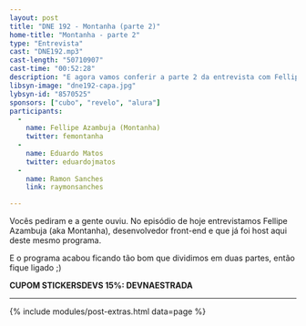 ```yaml
---
layout: post
title: "DNE 192 - Montanha (parte 2)"
home-title: "Montanha - parte 2"
type: "Entrevista"
cast: "DNE192.mp3"
cast-length: "50710907"
cast-time: "00:52:28"
description: "E agora vamos conferir a parte 2 da entrevista com Fellipe Azambuja (aka Montanha), desenvolvedor front-end e que já foi host aqui deste mesmo programa. O programa ficou tão bom que dividimos em duas partes!"
libsyn-image: "dne192-capa.jpg"
lybsyn-id: "8570525"
sponsors: ["cubo", "revelo", "alura"]
participants:
  -
    name: Fellipe Azambuja (Montanha)
    twitter: femontanha
  -
    name: Eduardo Matos
    twitter: eduardojmatos
  -
    name: Ramon Sanches
    link: raymonsanches

---
```


Vocês pediram e a gente ouviu. No episódio de hoje entrevistamos Fellipe Azambuja (aka Montanha), desenvolvedor front-end e que já foi host aqui deste mesmo programa.

E o programa acabou ficando tão bom que dividimos em duas partes, então fique ligado ;)

<strong>CUPOM STICKERSDEVS 15%: DEVNAESTRADA</strong>

---

{% include modules/post-extras.html data=page %}
